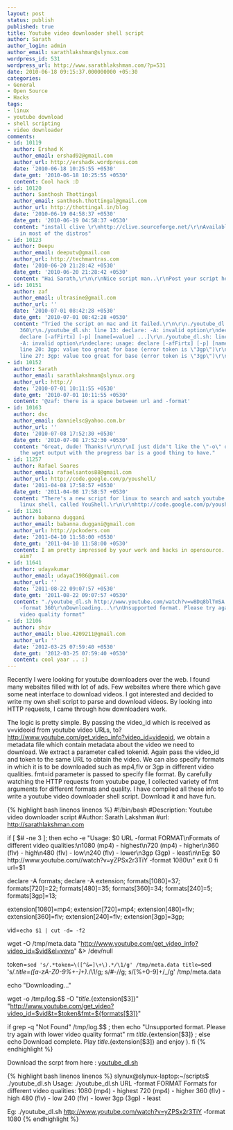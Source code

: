 ```yaml
---
layout: post
status: publish
published: true
title: Youtube video downloader shell script
author: Sarath
author_login: admin
author_email: sarathlakshman@slynux.com
wordpress_id: 531
wordpress_url: http://www.sarathlakshman.com/?p=531
date: 2010-06-18 09:15:37.000000000 +05:30
categories:
- General
- Open Source
- Hacks
tags:
- linux
- youtube download
- shell scripting
- video downloader
comments:
- id: 10119
  author: Ershad K
  author_email: ershad92@gmail.com
  author_url: http://ershadk.wordpress.com
  date: '2010-06-18 10:25:55 +0530'
  date_gmt: '2010-06-18 10:25:55 +0530'
  content: Cool hack :D
- id: 10120
  author: Santhosh Thottingal
  author_email: santhosh.thottingal@gmail.com
  author_url: http://thottingal.in/blog
  date: '2010-06-19 04:58:37 +0530'
  date_gmt: '2010-06-19 04:58:37 +0530'
  content: "install clive \r\nhttp://clive.sourceforge.net/\r\nAvailable
    in most of the distros"
- id: 10123
  author: Deepu
  author_email: deeputv@gmail.com
  author_url: http://techmantras.com
  date: '2010-06-20 21:28:42 +0530'
  date_gmt: '2010-06-20 21:28:42 +0530'
  content: "Hai Sarath,\r\n\r\nNice script man..\r\nPost your script here man http://www.commandlinefu.com/"
- id: 10151
  author: zaf
  author_email: ultrasine@gmail.com
  author_url: ''
  date: '2010-07-01 08:42:28 +0530'
  date_gmt: '2010-07-01 08:42:28 +0530'
  content: "Tried the script on mac and it failed.\r\n\r\n./youtube_dl.sh http://www.youtube.com/watch?v=ZZZZ-format
    360\r\n./youtube_dl.sh: line 13: declare: -A: invalid option\r\ndeclare: usage:
    declare [-afFirtx] [-p] [name[=value] ...]\r\n./youtube_dl.sh: line 14: declare:
    -A: invalid option\r\ndeclare: usage: declare [-afFirtx] [-p] [name[=value] ...]\r\n./youtube_dl.sh:
    line 20: 3gp: value too great for base (error token is \"3gp\")\r\n./youtube_dl.sh:
    line 27: 3gp: value too great for base (error token is \"3gp\")\r\netc..."
- id: 10152
  author: Sarath
  author_email: sarathlakshman@slynux.org
  author_url: http://
  date: '2010-07-01 10:11:55 +0530'
  date_gmt: '2010-07-01 10:11:55 +0530'
  content: '@zaf: there is a space between url and -format'
- id: 10163
  author: dsc
  author_email: dannielsc@yahoo.com.br
  author_url: ''
  date: '2010-07-08 17:52:30 +0530'
  date_gmt: '2010-07-08 17:52:30 +0530'
  content: "Great, dude! Thanks!\r\n\r\nI just didn't like the \"-o\" option, I think
    the wget output with the progress bar is a good thing to have."
- id: 11257
  author: Rafael Soares
  author_email: rafaelsantos88@gmail.com
  author_url: http://code.google.com/p/youshell/
  date: '2011-04-08 17:58:57 +0530'
  date_gmt: '2011-04-08 17:58:57 +0530'
  content: "There's a new script for linux to search and watch youtube's video on
    linux shell, called YouShell.\r\n\r\nhttp://code.google.com/p/youshell/"
- id: 11261
  author: babanna duggani
  author_email: babanna.duggani@gmail.com
  author_url: http://pckoders.com
  date: '2011-04-10 11:58:00 +0530'
  date_gmt: '2011-04-10 11:58:00 +0530'
  content: I am pretty impressed by your work and hacks in opensource. What is your
    aim?
- id: 11641
  author: udayakumar
  author_email: udayaC1986@gmail.com
  author_url: ''
  date: '2011-08-22 09:07:57 +0530'
  date_gmt: '2011-08-22 09:07:57 +0530'
  content: "./youtube_dl.sh http://www.youtube.com/watch?v=w8Dq8blTmSA
    -format 360\r\nDownloading...\r\nUnsupported format. Please try again with lower
    video quality format"
- id: 12106
  author: shiv
  author_email: blue.4209211@gmail.com
  author_url: ''
  date: '2012-03-25 07:59:40 +0530'
  date_gmt: '2012-03-25 07:59:40 +0530'
  content: cool yaar .. :)
---
```

Recently I were looking for youtube downloaders over the web. I found many websites filled with lot of ads. Few websites where there which gave some neat interface to download videos. I got interested and decided to write my own shell script to parse and download videos. By looking into HTTP requests, I came through how downloaders work.

The logic is pretty simple. By passing the video_id which is received as v=videoid from youtube video URLs, to? http://www.youtube.com/get_video_info?video_id=videoid, we obtain a metadata file which contain metadata about the video we need to download. We extract a parameter called tokenid. Again pass the video_id and token to the same URL to obtain the video. We can also specify formats in which it is to be downloaded such as mp4,flv or 3gp in different video qualities. fmt=id parameter is passed to specify file format. By carefully watching the HTTP requests from youtube page, I collected variety of fmt arguments for different formats and quality. I have compiled all these info to write a youtube video downloader shell script. Download it and have fun.

{% highlight bash linenos linenos %}
#!/bin/bash
#Description: Youtube video downloader script
#Author: Sarath Lakshman
#url: http://sarathlakshman.com

if [ $# -ne 3 ];
then
    echo -e "Usage: $0 URL -format FORMAT\nFormats of different video qualities:\n1080 (mp4) - highest\n720  (mp4) - higher\n360  (flv) - high\n480  (flv) - low\n240  (flv) - lower\n3gp  (3gp) - least\n\nEg: $0 http://www.youtube.com//watch?v=yZPSx2r3TiY -format 1080\n"
    exit 0
fi
url=$1

declare -A formats;
declare -A extension;
formats[1080]=37;
formats[720]=22;
formats[480]=35;
formats[360]=34;
formats[240]=5;
formats[3gp]=13;

extension[1080]=mp4;
extension[720]=mp4;
extension[480]=flv;
extension[360]=flv;
extension[240]=flv;
extension[3gp]=3gp;


vid=`echo $1 | cut -d= -f2`


wget -O /tmp/meta.data "http://www.youtube.com/get_video_info?video_id=$vid&el=vevo" &> /dev/null

token=`sed 's/.*token=\([^&=]\+\).*/\1/g' /tmp/meta.data
title=`sed 's/.*title=\([a-zA-Z0-9%+-]\+\).*/\1/g; s/#-//g; s/[%+0-9]\+/_/g' /tmp/meta.data

echo "Downloading..."

wget -o /tmp/log.$$ -O "$title.${extension[$3]}" "http://www.youtube.com/get_video?video_id=$vid&t=$token&fmt=${formats[$3]}"

if grep -q "Not Found" /tmp/log.$$ ; then
    echo "Unsupported format. Please try again with lower video quality format" 
    rm $title.${extension[$3]} ;
else
echo Download complete. Play $title.${extension[$3]} and enjoy \).
fi
{% endhighlight %}

Download the scrpt from here : <a href="http://web.sarathlakshman.com/code/youtube_dl.sh">youtube_dl.sh</a>

{% highlight bash linenos linenos %}
slynux@slynux-laptop:~/scripts$ ./youtube_dl.sh 
Usage: ./youtube_dl.sh URL -format FORMAT
Formats for different video qualities:
1080 (mp4) - highest
720  (mp4) - higher
360  (flv) - high
480  (flv) - low
240  (flv) - lower
3gp  (3gp) - least

Eg: ./youtube_dl.sh http://www.youtube.com/watch?v=yZPSx2r3TiY -format 1080
{% endhighlight %}
